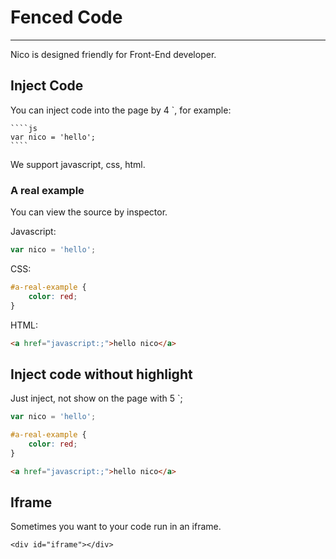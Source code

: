 # Fenced Code

-------------

Nico is designed friendly for Front-End developer.

## Inject Code

You can inject code into the page by 4 \`, for example:

    ````js
    var nico = 'hello';
    ````

We support javascript, css, html.

### A real example

You can view the source by inspector.

Javascript:

````js
var nico = 'hello';
````

CSS:

````css
#a-real-example {
    color: red;
}
````

HTML:

````html
<a href="javascript:;">hello nico</a>
````


## Inject code without highlight

Just inject, not show on the page with 5 \`;

`````js
var nico = 'hello';
`````


`````css
#a-real-example {
    color: red;
}
`````

`````html
<a href="javascript:;">hello nico</a>
`````

## Iframe

Sometimes you want to your code run in an iframe.

````iframe:400
<div id="iframe"></div>
````
